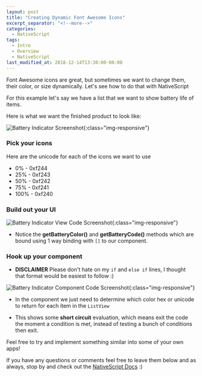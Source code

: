 ```yaml
---
layout: post
title: "Creating Dynamic Font Awesome Icons"
excerpt_separator: "<!--more-->"
categories:
  - NativeScript
tags:
  - Intro
  - Overview 
  - NativeScript 
last_modified_at: 2018-12-14T13:30:00-00:00
---
```


Font Awesome icons are great, but sometimes we want to change them, their color, or size dynamically. Let's see how to do that with NativeScript
<!--more-->

For this example let's say we have a list that we want to show battery life of items.

Here is what we want the finished product to look like:


![Battery Indicator Screenshot]({{site.url}}/assets/images/batteryIndicatorAppScreenShot.png){:class="img-responsive"}


### Pick your icons
Here are the unicode for each of the icons we want to use

* 0% - 0xf244
* 25% - 0xf243
* 50% - 0xf242
* 75% - 0xf241
* 100% - 0xf240


### Build out your UI

![Battery Indicator View Code Screenshot]({{site.url}}/assets/images/batteryIndicatorViewScreenShot.png){:class="img-responsive"}


* Notice the **getBatteryColor()** and **getBatteryCode()** methods which are bound using 1 way binding with `[]` to our component.


### Hook up your component

* **DISCLAIMER**
Please don't hate on my `if` and `else if` lines, I thought that format would be easiest to follow :)

![Battery Indicator Component Code Screenshot]({{site.url}}/assets/images/batteryIndicatorComponentScreenShot.png){:class="img-responsive"}

* In the component we just need to determine which color hex or unicode to return for each item in the `ListView`

* This shows some **short circuit** evaluation, which means exit the code the moment a condition is met, instead of testing a bunch of conditions then exit.

Feel free to try and implement something similar into some of your own apps!

If you have any questions or comments feel free to leave them below and as always, stop by and check out the [NativeScript Docs](http://docs.nativescript.org "NativeScript Docs Link") :)
